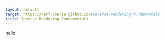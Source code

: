 ```yaml
---
layout: default
target: https://nerf-course.github.io/#inverse-rendering-fundamentals
title: Inverse Rendering Fundamentals
---
```

hello

